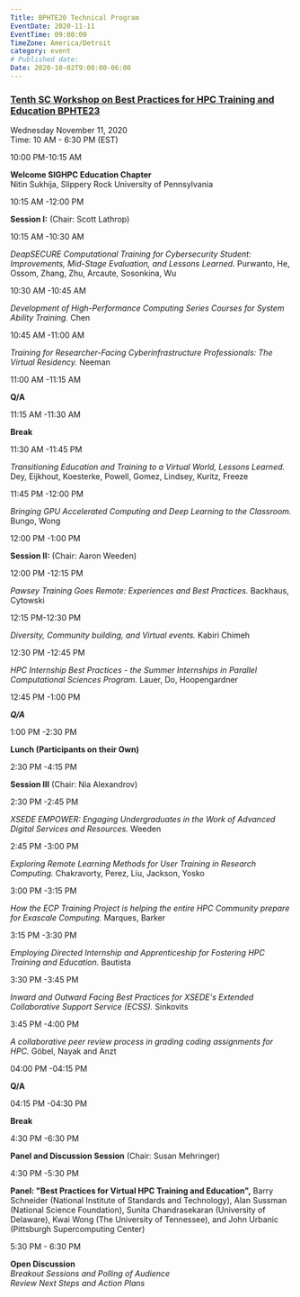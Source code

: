 ```yaml
---
Title: BPHTE20 Technical Program
EventDate: 2020-11-11
EventTime: 09:00:00
TimeZone: America/Detroit
category: event
# Published date:
Date: 2020-10-02T9:00:00-06:00
---
```



### [Tenth SC Workshop on Best Practices for HPC Training and Education BPHTE23](https://sc20.supercomputing.org/presentation/?id=wksp124&sess=sess200)


Wednesday November 11, 2020  
Time: 10 AM - 6:30 PM (EST)

10:00 PM-10:15 AM

**Welcome SIGHPC Education Chapter**  
Nitin Sukhija, Slippery Rock University of Pennsylvania  

10:15 AM -12:00 PM

**Session I:** (Chair: Scott Lathrop)

10:15 AM -10:30 AM

_DeapSECURE Computational Training for Cybersecurity Student: Improvements, Mid-Stage Evaluation, and Lessons Learned._ Purwanto, He, Ossom, Zhang, Zhu, Arcaute, Sosonkina, Wu

10:30 AM -10:45 AM

_Development of High-Performance Computing Series Courses for System Ability Training._ Chen

10:45 AM -11:00 AM

_Training for Researcher-Facing Cyberinfrastructure Professionals: The Virtual Residency._ Neeman

11:00 AM -11:15 AM

**Q/A**

11:15 AM -11:30 AM

**Break**

11:30 AM -11:45 PM

_Transitioning Education and Training to a Virtual World, Lessons Learned._ Dey, Eijkhout, Koesterke, Powell, Gomez, Lindsey, Kuritz, Freeze

11:45 PM -12:00 PM

_Bringing GPU Accelerated Computing and Deep Learning to the Classroom._ Bungo, Wong

12:00 PM -1:00 PM

**Session II:** (Chair: Aaron Weeden)

12:00 PM -12:15 PM

_Pawsey Training Goes Remote: Experiences and Best Practices._ Backhaus, Cytowski

12:15 PM-12:30 PM

_Diversity, Community building, and Virtual events._ Kabiri Chimeh

12:30 PM -12:45 PM

_HPC Internship Best Practices - the Summer Internships in Parallel Computational Sciences Program._ Lauer, Do, Hoopengardner

12:45 PM -1:00 PM

_**Q/A**_

1:00 PM -2:30 PM

**Lunch (Participants on their Own)**

2:30 PM -4:15 PM

**Session III** (Chair: Nia Alexandrov)

2:30 PM -2:45 PM

_XSEDE EMPOWER: Engaging Undergraduates in the Work of Advanced Digital Services and Resources._ Weeden

2:45 PM -3:00 PM

_Exploring Remote Learning Methods for User Training in Research Computing._ Chakravorty, Perez, Liu, Jackson, Yosko

3:00 PM -3:15 PM

_How the ECP Training Project is helping the entire HPC Community prepare for Exascale Computing._ Marques, Barker

3:15 PM -3:30 PM

_Employing Directed Internship and Apprenticeship for Fostering HPC Training and Education._ Bautista

3:30 PM -3:45 PM

_Inward and Outward Facing Best Practices for XSEDE's Extended Collaborative Support Service (ECSS)._ Sinkovits

3:45 PM -4:00 PM

_A collaborative peer review process in grading coding assignments for HPC._ Göbel, Nayak and Anzt

04:00 PM -04:15 PM

**Q/A**

04:15 PM -04:30 PM

**Break**

4:30 PM -6:30 PM

**Panel and Discussion Session** (Chair: Susan Mehringer)

4:30 PM -5:30 PM

**Panel: "Best Practices for Virtual HPC Training and Education",** Barry Schneider (National Institute of Standards and Technology), Alan Sussman (National Science Foundation), Sunita Chandrasekaran (University of Delaware), Kwai Wong (The University of Tennessee), and John Urbanic (Pittsburgh Supercomputing Center)

5:30 PM - 6:30 PM

**Open Discussion**  
_Breakout Sessions and Polling of Audience_  
_Review Next Steps and Action Plans_
